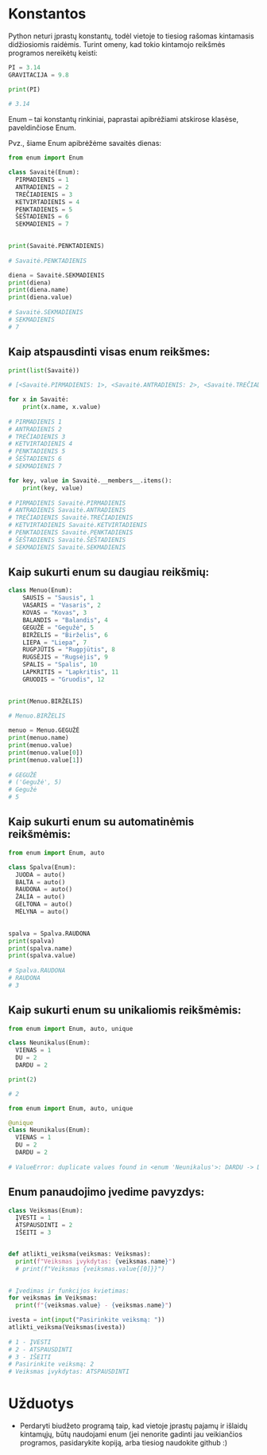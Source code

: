 # Konstantos

Python neturi įprastų konstantų, todėl vietoje to tiesiog rašomas kintamasis didžiosiomis raidėmis. Turint omeny, kad tokio kintamojo reikšmės programos nereikėtų keisti:
```python
PI = 3.14
GRAVITACIJA = 9.8

print(PI)
     
# 3.14
```
Enum – tai konstantų rinkiniai, paprastai apibrėžiami atskirose klasėse, paveldinčiose Enum.

Pvz., šiame Enum apibrėžėme savaitės dienas:
```python
from enum import Enum

class Savaitė(Enum):
  PIRMADIENIS = 1
  ANTRADIENIS = 2
  TREČIADIENIS = 3
  KETVIRTADIENIS = 4
  PENKTADIENIS = 5
  ŠEŠTADIENIS = 6
  SEKMADIENIS = 7
     

print(Savaitė.PENKTADIENIS)
     
# Savaitė.PENKTADIENIS
```
```python
diena = Savaitė.SEKMADIENIS
print(diena)
print(diena.name)
print(diena.value)
     
# Savaitė.SEKMADIENIS
# SEKMADIENIS
# 7
```
## Kaip atspausdinti visas enum reikšmes:
```python
print(list(Savaitė))
     
# [<Savaitė.PIRMADIENIS: 1>, <Savaitė.ANTRADIENIS: 2>, <Savaitė.TREČIADIENIS: 3>, <Savaitė.KETVIRTADIENIS: 4>, <Savaitė.PENKTADIENIS: 5>, <Savaitė.ŠEŠTADIENIS: 6>, <Savaitė.SEKMADIENIS: 7>]
```
```python
for x in Savaitė:
    print(x.name, x.value)
   
# PIRMADIENIS 1
# ANTRADIENIS 2
# TREČIADIENIS 3
# KETVIRTADIENIS 4
# PENKTADIENIS 5
# ŠEŠTADIENIS 6
# SEKMADIENIS 7
```
```python
for key, value in Savaitė.__members__.items():
    print(key, value)
     
# PIRMADIENIS Savaitė.PIRMADIENIS
# ANTRADIENIS Savaitė.ANTRADIENIS
# TREČIADIENIS Savaitė.TREČIADIENIS
# KETVIRTADIENIS Savaitė.KETVIRTADIENIS
# PENKTADIENIS Savaitė.PENKTADIENIS
# ŠEŠTADIENIS Savaitė.ŠEŠTADIENIS
# SEKMADIENIS Savaitė.SEKMADIENIS
```
## Kaip sukurti enum su daugiau reikšmių:
```python
class Menuo(Enum):
    SAUSIS = "Sausis", 1
    VASARIS = "Vasaris", 2
    KOVAS = "Kovas", 3
    BALANDIS = "Balandis", 4
    GEGUŽĖ = "Gegužė", 5
    BIRŽELIS = "Birželis", 6
    LIEPA = "Liepa", 7
    RUGPJŪTIS = "Rugpjūtis", 8
    RUGSĖJIS = "Rugsėjis", 9
    SPALIS = "Spalis", 10
    LAPKRITIS = "Lapkritis", 11
    GRUODIS = "Gruodis", 12
     

print(Menuo.BIRŽELIS)
     
# Menuo.BIRŽELIS
```
```python
menuo = Menuo.GEGUŽĖ
print(menuo.name)
print(menuo.value)
print(menuo.value[0])
print(menuo.value[1])
     
# GEGUŽĖ
# ('Gegužė', 5)
# Gegužė
# 5
```
## Kaip sukurti enum su automatinėmis reikšmėmis:
```python
from enum import Enum, auto

class Spalva(Enum):
  JUODA = auto()
  BALTA = auto()
  RAUDONA = auto()
  ŽALIA = auto()
  GELTONA = auto()
  MĖLYNA = auto()
     

spalva = Spalva.RAUDONA
print(spalva)
print(spalva.name)
print(spalva.value)
     
# Spalva.RAUDONA
# RAUDONA
# 3
```
## Kaip sukurti enum su unikaliomis reikšmėmis:
```python
from enum import Enum, auto, unique

class Neunikalus(Enum):
  VIENAS = 1
  DU = 2
  DARDU = 2

print(2)

# 2
```
```python
from enum import Enum, auto, unique

@unique
class Neunikalus(Enum):
  VIENAS = 1
  DU = 2
  DARDU = 2
     
# ValueError: duplicate values found in <enum 'Neunikalus'>: DARDU -> DU
```

## Enum panaudojimo įvedime pavyzdys:
```python
class Veiksmas(Enum):
  ĮVESTI = 1
  ATSPAUSDINTI = 2
  IŠEITI = 3


def atlikti_veiksma(veiksmas: Veiksmas):
  print(f"Veiksmas įvykdytas: {veiksmas.name}")
  # print(f"Veiksmas {veiksmas.value{[0]}}")
  

# Įvedimas ir funkcijos kvietimas:
for veiksmas in Veiksmas:
  print(f"{veiksmas.value} - {veiksmas.name}")

ivesta = int(input("Pasirinkite veiksmą: "))
atlikti_veiksma(Veiksmas(ivesta))
     
# 1 - ĮVESTI
# 2 - ATSPAUSDINTI
# 3 - IŠEITI
# Pasirinkite veiksmą: 2
# Veiksmas įvykdytas: ATSPAUSDINTI
```
# Užduotys

* Perdaryti biudžeto programą taip, kad vietoje įprastų pajamų ir išlaidų kintamųjų, būtų naudojami enum (jei nenorite gadinti jau veikiančios programos, pasidarykite kopiją, arba tiesiog naudokite github :)
